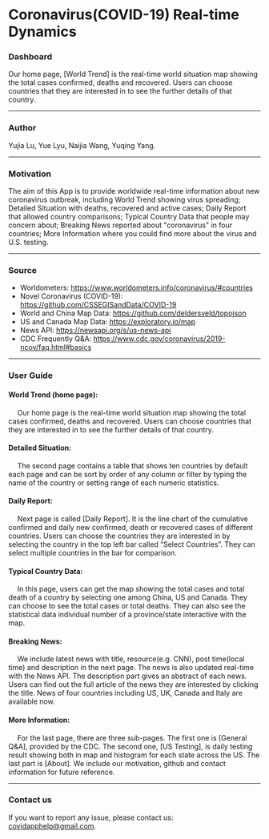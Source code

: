 # Coronavirus(COVID-19) Real-time Dynamics
### Dashboard

Our home page, [World Trend] is the real-time world situation map showing the total cases confirmed, deaths and recovered. Users can choose countries that they are interested in to see the further details of that country. 

***
### Author
Yujia Lu, Yue Lyu, Naijia Wang, Yuqing Yang. 
***
### Motivation
The aim of this App is to provide worldwide real-time information about new coronavirus outbreak, including World Trend showing virus spreading; Detailed Situation with deaths, recovered and active cases; Daily Report that allowed country comparisons; Typical Country Data that people may concern about; Breaking News reported about "coronavirus" in four countries; More Information where you could find more about the virus and U.S. testing.  
***
### Source
- Worldometers: https://www.worldometers.info/coronavirus/#countries
- Novel Coronavirus (COVID-19): https://github.com/CSSEGISandData/COVID-19
- World and China Map Data: https://github.com/deldersveld/topojson
- US and Canada Map Data: https://exploratory.io/map
- News API: https://newsapi.org/s/us-news-api
- CDC Frequently Q&A: https://www.cdc.gov/coronavirus/2019-ncov/faq.html#basics
***
### User Guide
#### World Trend (home page):  
&emsp; Our home page is the real-time world situation map showing the total cases confirmed, deaths and recovered. Users can choose countries that they are interested in to see the further details of that country.  

#### Detailed Situation: 
&emsp; The second page contains a table that shows ten countries by default each page and can be sort by order of any column or filter by typing the name of the country or setting range of each numeric statistics.  

#### Daily Report:
&emsp; Next page is called [Daily Report]. It is the line chart of the cumulative confirmed and daily new confirmed, death or recovered cases of different countries. Users can choose the countries they are interested in by selecting the country in the top left bar called “Select Countries”. They can select multiple countries in the bar for comparison.  

#### Typical Country Data: 
&emsp; In this page, users can get the map showing the total cases and total death of a country by selecting one among China, US and Canada. They can choose to see the total cases or total deaths. They can also see the statistical data individual number of a province/state interactive with the map.  

#### Breaking News:
&emsp; We include latest news with title, resource(e.g. CNN), post time(local time) and description in the next page. The news is also updated real-time with the News API. The description part gives an abstract of each news. Users can find out the full article of the news they are interested by clicking the title. News of four countries including US, UK, Canada and Italy are available now.

#### More Information: 
&emsp; For the last page, there are three sub-pages. The first one is [General Q&A], provided by the CDC. The second one, [US Testing], is daily testing result showing both in map and histogram for each state across the US. The last part is [About]. We include our motivation, github and contact information for future reference.
***
### Contact us
If you want to report any issue, please contact us: covidapphelp@gmail.com.
